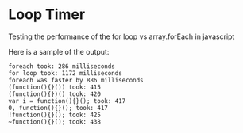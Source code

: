 Loop Timer
========


Testing the performance of the for loop vs array.forEach in javascript

Here is a sample of the output:

    foreach took: 286 milliseconds
    for loop took: 1172 milliseconds
    foreach was faster by 886 milliseconds
    (function(){}()) took: 415
    (function(){})() took: 420
    var i = function(){}(); took: 417
    0, function(){}(); took: 417
    !function(){}(); took: 425
    ~function(){}(); took: 438
